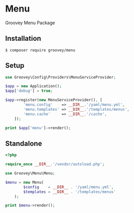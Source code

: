 # Menu

Groovey Menu Package


## Installation

    $ composer require groovey/menu

## Setup

```php
use Groovey\Config\Providers\MenuServiceProvider;

$app = new Application();
$app['debug'] = true;

$app->register(new MenuServiceProvider(), [
        'menu.config'    => __DIR__.'/yaml/menu.yml',
        'menu.templates' => __DIR__.'/templates/menus',
        'menu.cache'     => __DIR__.'/cache',
    ]);

print $app['menu']->render();

```


## Standalone

```php
<?php

require_once __DIR__.'/vendor/autoload.php';

use Groovey\Menu\Menu;

$menu = new Menu(
        $config    = __DIR__ . '/yaml/menu.yml',
        $templates = __DIR__ . '/templates/menus'
    );

print $menu->render();
```